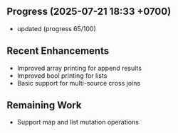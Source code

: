## Progress (2025-07-21 18:33 +0700)
- updated (progress 65/100)

## Recent Enhancements
- Improved array printing for append results
- Improved bool printing for lists
- Basic support for multi-source cross joins

## Remaining Work
- Support map and list mutation operations
